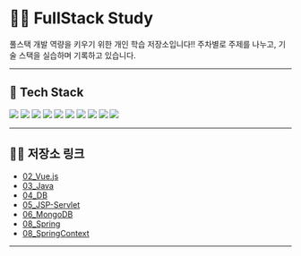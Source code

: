 # 👩‍💻 FullStack Study

풀스택 개발 역량을 키우기 위한 개인 학습 저장소입니다!!
주차별로 주제를 나누고, 기술 스택을 실습하며 기록하고 있습니다.

---

## 🧩 Tech Stack

<p>
  <img src="https://img.shields.io/badge/HTML5-E34F26?style=for-the-badge&logo=html5&logoColor=white"/>
  <img src="https://img.shields.io/badge/CSS3-1572B6?style=for-the-badge&logo=css3&logoColor=white"/>
  <img src="https://img.shields.io/badge/JavaScript-F7DF1E?style=for-the-badge&logo=javascript&logoColor=black"/>
  <img src="https://img.shields.io/badge/Bootstrap-7952B3?style=for-the-badge&logo=bootstrap&logoColor=white"/>
  <img src="https://img.shields.io/badge/Vue.js-4FC08D?style=for-the-badge&logo=vue.js&logoColor=white"/>
  <img src="https://img.shields.io/badge/Java-007396?style=for-the-badge&logo=java&logoColor=white"/>
  <img src="https://img.shields.io/badge/MySQL-4479A1?style=for-the-badge&logo=mysql&logoColor=white"/>
  <img src="https://img.shields.io/badge/MongoDB-47A248?style=for-the-badge&logo=mongodb&logoColor=white"/>
  <img src="https://img.shields.io/badge/Git-F05032?style=for-the-badge&logo=git&logoColor=white"/>
  <img src="https://img.shields.io/badge/Spring-6DB33F?style=for-the-badge&logo=spring&logoColor=white"/>
</p>

---

## 🐱‍🏍 저장소 링크

- [02_Vue.js](https://github.com/FullStack-Study/03_Vue)
- [03_Java](https://github.com/FullStack-Study/04_Java)
- [04_DB](https://github.com/FullStack-Study/05_DB)
- [05_JSP-Servlet](https://github.com/FullStack-Study/07_JSP-Servlet)
- [06_MongoDB](https://github.com/FullStack-Study/06_MongoDB)
- [08_Spring](https://github.com/FullStack-Study/08_Spring)
- [08_SpringContext](https://github.com/FullStack-Study/08_SpringContext)

---
